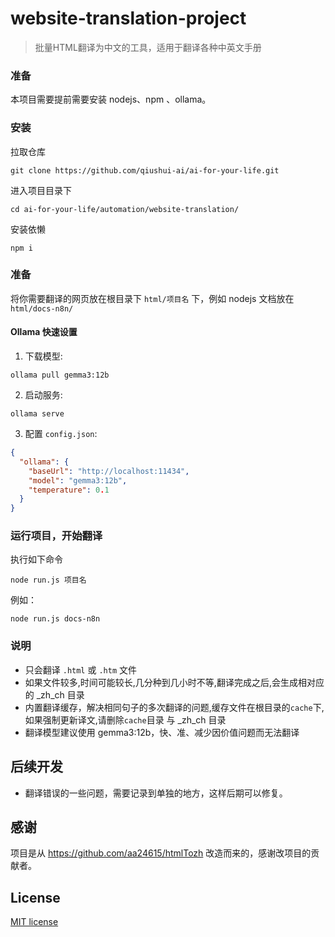 # website-translation-project

> 批量HTML翻译为中文的工具，适用于翻译各种中英文手册

### 准备

本项目需要提前需要安装 nodejs、npm 、ollama。


### 安装

拉取仓库

```
git clone https://github.com/qiushui-ai/ai-for-your-life.git

```
进入项目目录下

```
cd ai-for-your-life/automation/website-translation/
```

安装依懒

```
npm i
```

### 准备

将你需要翻译的网页放在根目录下 `html/项目名` 下，例如 nodejs 文档放在 `html/docs-n8n/`


#### Ollama 快速设置

1. 下载模型: 
```
ollama pull gemma3:12b
```

2. 启动服务: 
```
ollama serve
```
3. 配置 `config.json`:

```json
{
  "ollama": {
    "baseUrl": "http://localhost:11434",
    "model": "gemma3:12b",
    "temperature": 0.1
  }
}
```



### 运行项目，开始翻译
执行如下命令

```
node run.js 项目名
```
例如：
```
node run.js docs-n8n
```

### 说明

- 只会翻译 `.html` 或 `.htm` 文件
- 如果文件较多,时间可能较长,几分种到几小时不等,翻译完成之后,会生成相对应的 _zh_ch 目录
- 内置翻译缓存，解决相同句子的多次翻译的问题,缓存文件在根目录的`cache`下,如果强制更新译文,请删除`cache`目录 与 _zh_ch 目录
- 翻译模型建议使用 gemma3:12b，快、准、减少因价值问题而无法翻译


## 后续开发

- 翻译错误的一些问题，需要记录到单独的地方，这样后期可以修复。

## 感谢

项目是从 https://github.com/aa24615/htmlTozh 改造而来的，感谢改项目的贡献者。


## License

[MIT license](https://opensource.org/licenses/MIT)

